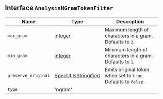 ## Interface `AnalysisNGramTokenFilter`

| Name | Type | Description |
| - | - | - |
| `max_gram` | [integer](./integer.md) | Maximum length of characters in a gram. Defaults to `2`. |
| `min_gram` | [integer](./integer.md) | Minimum length of characters in a gram. Defaults to `1`. |
| `preserve_original` | [SpecUtilsStringified](./SpecUtilsStringified.md)<boolean> | Emits original token when set to `true`. Defaults to `false`. |
| `type` | 'ngram' | &nbsp; |
